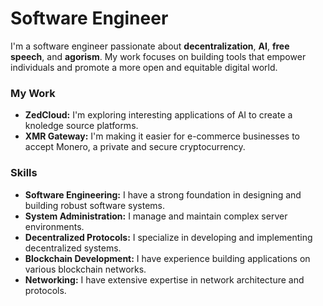 # Software Engineer

I'm a software engineer passionate about **decentralization**, **AI**, **free speech**, and **agorism**. My work focuses on building tools that empower individuals and promote a more open and equitable digital world.

### My Work

* **ZedCloud:** I'm exploring interesting applications of AI to create a knoledge source platforms.
* **XMR Gateway:** I'm making it easier for e-commerce businesses to accept Monero, a private and secure cryptocurrency.

### Skills

* **Software Engineering:** I have a strong foundation in designing and building robust software systems.
* **System Administration:** I manage and maintain complex server environments.
* **Decentralized Protocols:** I specialize in developing and implementing decentralized systems.
* **Blockchain Development:** I have experience building applications on various blockchain networks.
* **Networking:** I have extensive expertise in network architecture and protocols.
